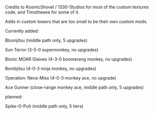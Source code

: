 Credits to KosmicShovel / 1330-Studios for most of the custom textures code, and Timotheeee for some of it.

Adds in custom towers that are too small to be their own custom mods.

Currently added:

Bloonjitsu (middle path only, 5 upgrades)

Sun Terror (3-5-0 supermonkey, no upgrades)

Bionic MOAR Glaives (4-3-0 boomerang monkey, no upgrades)

Bombjitsu (4-0-3 ninja monkey, no upgrades)

Operation: Neva-Miss (4-0-3 monkey ace, no upgrade)

Ace Gunner (close-range monkey ace, middle path only, 5 upgrades)

planned:

Spike-O-Pult (middle path only, 5 tiers)
